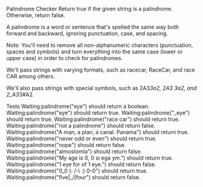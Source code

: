 
Palindrome Checker
Return true if the given string is a palindrome. Otherwise, return false.

A palindrome is a word or sentence that's spelled the same way both forward and backward, ignoring punctuation, case, and spacing.

Note: You'll need to remove all non-alphanumeric characters (punctuation, spaces and symbols) and turn everything into the same case (lower or upper case) in order to check for palindromes.

We'll pass strings with varying formats, such as racecar, RaceCar, and race CAR among others.

We'll also pass strings with special symbols, such as 2A3*3a2, 2A3 3a2, and 2_A3*3#A2.

Tests
Waiting:palindrome("eye") should return a boolean.
Waiting:palindrome("eye") should return true.
Waiting:palindrome("_eye") should return true.
Waiting:palindrome("race car") should return true.
Waiting:palindrome("not a palindrome") should return false.
Waiting:palindrome("A man, a plan, a canal. Panama") should return true.
Waiting:palindrome("never odd or even") should return true.
Waiting:palindrome("nope") should return false.
Waiting:palindrome("almostomla") should return false.
Waiting:palindrome("My age is 0, 0 si ega ym.") should return true.
Waiting:palindrome("1 eye for of 1 eye.") should return false.
Waiting:palindrome("0_0 (: /-\ :) 0-0") should return true.
Waiting:palindrome("five|\_/|four") should return false.
